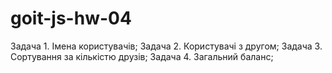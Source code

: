 # goit-js-hw-04

Задача 1. Імена користувачів; Задача 2. Користувачі з другом; Задача 3.
Сортування за кількістю друзів; Задача 4. Загальний баланс;
